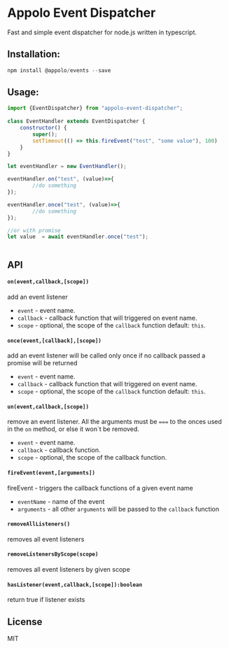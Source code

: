 # Appolo Event Dispatcher
Fast and simple event dispatcher for node.js written in typescript.

## Installation:

```javascript
npm install @appolo/events --save
```

## Usage:

```javascript
import {EventDispatcher} from "appolo-event-dispatcher";
 
class EventHandler extends EventDispatcher {
    constructor() {
        super();
        setTimeout(() => this.fireEvent("test", "some value"), 100)
    }
}

let eventHandler = new EventHandler();

eventHandler.on("test", (value)=>{
        //do something
});

eventHandler.once("test", (value)=>{
        //do something
});

//or with promise
let value  = await eventHandler.once("test");



```



## API
#### `on(event,callback,[scope])`
add an event listener
  - `event` - event name.
  - `callback` - callback function that will triggered on event name.
  - `scope` - optional, the scope of the `callback` function default: `this`.

#### `once(event,[callback],[scope])`
add an event listener will be called only once if no callback passed a promise will be returned
  - `event` - event name.
  - `callback` - callback function that will triggered on event name.
  - `scope` - optional, the scope of the `callback` function default: `this`.


#### `un(event,callback,[scope])`
remove an event listener. All the arguments must be `===` to the onces used in the `on` method, or else it won\`t be removed.
  - `event` - event name.
  - `callback` - callback function.
  - `scope` - optional, the scope of the callback function.

#### `fireEvent(event,[arguments])`
fireEvent - triggers the callback functions of a given event name
  - `eventName` - name of the event
  - `arguments` -  all other `arguments` will be passed to the `callback` function
#### `removeAllListeners()`
removes all event listeners
#### `removeListenersByScope(scope)`
removes all event listeners by given scope

#### `hasListener(event,callback,[scope]):boolean`
return true if listener exists


## License
MIT
